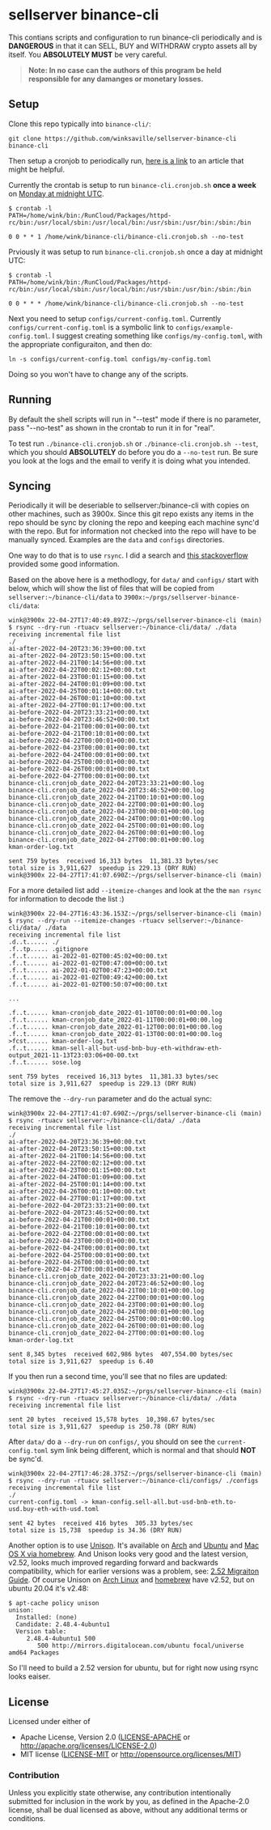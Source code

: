 # sellserver binance-cli

This contians scripts and configuration to run binance-cli periodically and
is **DANGEROUS** in that it can SELL, BUY and WITHDRAW crypto assets all by itself.
You **ABSOLUTELY MUST** be very careful.

> **Note: In no case can the authors of this program be held responsible
> for any damanges or monetary losses.**

## Setup

Clone this repo typically into `binance-cli/`:
```
git clone https://github.com/winksaville/sellserver-binance-cli binance-cli
```

Then setup a cronjob to periodically run, [here is a link](https://www.digitalocean.com/community/tutorials/how-to-use-cron-to-automate-tasks-ubuntu-1804)
to an article that might be helpful.

Currently the crontab is setup to run `binance-cli.cronjob.sh` **once a week**
on [Monday at midnight UTC](https://crontab.guru/#0_0_*_*_1).
```
$ crontab -l
PATH=/home/wink/bin:/RunCloud/Packages/httpd-rc/bin:/usr/local/sbin:/usr/local/bin:/usr/sbin:/usr/bin:/sbin:/bin

0 0 * * 1 /home/wink/binance-cli/binance-cli.cronjob.sh --no-test
```

Prviously it was setup to run `binance-cli.cronjob.sh` once a day at midnight UTC:
```
$ crontab -l
PATH=/home/wink/bin:/RunCloud/Packages/httpd-rc/bin:/usr/local/sbin:/usr/local/bin:/usr/sbin:/usr/bin:/sbin:/bin

0 0 * * * /home/wink/binance-cli/binance-cli.cronjob.sh --no-test
```

Next you need to setup `configs/current-config.toml`. Currently `configs/current-config.toml` 
is a symbolic link to `configs/example-config.toml`. I suggest creating something like
`configs/my-config.toml`, with the appropriate configuraiton, and then do:
```
ln -s configs/current-config.toml configs/my-config.toml
```
Doing so you won't have to change any of the scripts.

## Running

By default the shell scripts will run in "--test" mode if there is no parameter, pass
"--no-test" as shown in the crontab to run it in for "real".

To test run `./binance-cli.cronjob.sh` or `./binance-cli.cronjob.sh --test`, which you
should **ABSOLUTELY** do before you do a `--no-test` run. Be sure you look at the logs
and the email to verify it is doing what you intended.

## Syncing

Periodically it will be deseriable to sellserver:/binance-cli with copies
on other machines, such as 3900x. Since this git repo exists any items in the
repo should be sync by cloning the repo and keeping each machine sync'd with
the repo. But for information not checked into the repo will have to be manually synced.
Examples are the `data` and `configs` directories.


One way to do that is to use `rsync`. I did a search and
[this stackoverflow](https://stackoverflow.com/a/1602348/4812090) provided some good
information.

Based on the above here is a methodlogy, for `data/` and `configs/` start with below,
which will show the list of files that will be copied from `sellserver:~/binance-cli/data`
to `3900x:~/prgs/sellserver-binance-cli/data`:
```
wink@3900x 22-04-27T17:40:49.897Z:~/prgs/sellserver-binance-cli (main)
$ rsync --dry-run -rtuacv sellserver:~/binance-cli/data/ ./data
receiving incremental file list
./
ai-after-2022-04-20T23:36:39+00:00.txt
ai-after-2022-04-20T23:50:15+00:00.txt
ai-after-2022-04-21T00:14:56+00:00.txt
ai-after-2022-04-22T00:02:12+00:00.txt
ai-after-2022-04-23T00:01:15+00:00.txt
ai-after-2022-04-24T00:01:09+00:00.txt
ai-after-2022-04-25T00:01:14+00:00.txt
ai-after-2022-04-26T00:01:10+00:00.txt
ai-after-2022-04-27T00:01:17+00:00.txt
ai-before-2022-04-20T23:33:21+00:00.txt
ai-before-2022-04-20T23:46:52+00:00.txt
ai-before-2022-04-21T00:00:01+00:00.txt
ai-before-2022-04-21T00:10:01+00:00.txt
ai-before-2022-04-22T00:00:01+00:00.txt
ai-before-2022-04-23T00:00:01+00:00.txt
ai-before-2022-04-24T00:00:01+00:00.txt
ai-before-2022-04-25T00:00:01+00:00.txt
ai-before-2022-04-26T00:00:01+00:00.txt
ai-before-2022-04-27T00:00:01+00:00.txt
binance-cli.cronjob_date_2022-04-20T23:33:21+00:00.log
binance-cli.cronjob_date_2022-04-20T23:46:52+00:00.log
binance-cli.cronjob_date_2022-04-21T00:10:01+00:00.log
binance-cli.cronjob_date_2022-04-22T00:00:01+00:00.log
binance-cli.cronjob_date_2022-04-23T00:00:01+00:00.log
binance-cli.cronjob_date_2022-04-24T00:00:01+00:00.log
binance-cli.cronjob_date_2022-04-25T00:00:01+00:00.log
binance-cli.cronjob_date_2022-04-26T00:00:01+00:00.log
binance-cli.cronjob_date_2022-04-27T00:00:01+00:00.log
kman-order-log.txt

sent 759 bytes  received 16,313 bytes  11,381.33 bytes/sec
total size is 3,911,627  speedup is 229.13 (DRY RUN)
wink@3900x 22-04-27T17:41:07.690Z:~/prgs/sellserver-binance-cli (main)
```

For a more detailed list add `--itemize-changes` and look at the the `man rsync`
for information to decode the list :)
```
wink@3900x 22-04-27T16:43:36.153Z:~/prgs/sellserver-binance-cli (main)
$ rsync --dry-run --itemize-changes -rtuacv sellserver:~/binance-cli/data/ ./data
receiving incremental file list
.d..t...... ./
.f..tp..... .gitignore
.f..t...... ai-2022-01-02T00:45:02+00:00.txt
.f..t...... ai-2022-01-02T00:47:00+00:00.txt
.f..t...... ai-2022-01-02T00:47:23+00:00.txt
.f..t...... ai-2022-01-02T00:49:42+00:00.txt
.f..t...... ai-2022-01-02T00:50:07+00:00.txt

...

.f..t...... kman-cronjob_date_2022-01-10T00:00:01+00:00.log
.f..t...... kman-cronjob_date_2022-01-11T00:00:01+00:00.log
.f..t...... kman-cronjob_date_2022-01-12T00:00:01+00:00.log
.f..t...... kman-cronjob_date_2022-01-13T00:00:01+00:00.log
>fcst...... kman-order-log.txt
.f..t...... kman-sell-all-but-usd-bnb-buy-eth-withdraw-eth-output_2021-11-13T23:03:06+00-00.txt
.f..t...... sose.log

sent 759 bytes  received 16,313 bytes  11,381.33 bytes/sec
total size is 3,911,627  speedup is 229.13 (DRY RUN)
```

The remove the `--dry-run` parameter and do the actual sync:
```
wink@3900x 22-04-27T17:41:07.690Z:~/prgs/sellserver-binance-cli (main)
$ rsync -rtuacv sellserver:~/binance-cli/data/ ./data
receiving incremental file list
./
ai-after-2022-04-20T23:36:39+00:00.txt
ai-after-2022-04-20T23:50:15+00:00.txt
ai-after-2022-04-21T00:14:56+00:00.txt
ai-after-2022-04-22T00:02:12+00:00.txt
ai-after-2022-04-23T00:01:15+00:00.txt
ai-after-2022-04-24T00:01:09+00:00.txt
ai-after-2022-04-25T00:01:14+00:00.txt
ai-after-2022-04-26T00:01:10+00:00.txt
ai-after-2022-04-27T00:01:17+00:00.txt
ai-before-2022-04-20T23:33:21+00:00.txt
ai-before-2022-04-20T23:46:52+00:00.txt
ai-before-2022-04-21T00:00:01+00:00.txt
ai-before-2022-04-21T00:10:01+00:00.txt
ai-before-2022-04-22T00:00:01+00:00.txt
ai-before-2022-04-23T00:00:01+00:00.txt
ai-before-2022-04-24T00:00:01+00:00.txt
ai-before-2022-04-25T00:00:01+00:00.txt
ai-before-2022-04-26T00:00:01+00:00.txt
ai-before-2022-04-27T00:00:01+00:00.txt
binance-cli.cronjob_date_2022-04-20T23:33:21+00:00.log
binance-cli.cronjob_date_2022-04-20T23:46:52+00:00.log
binance-cli.cronjob_date_2022-04-21T00:10:01+00:00.log
binance-cli.cronjob_date_2022-04-22T00:00:01+00:00.log
binance-cli.cronjob_date_2022-04-23T00:00:01+00:00.log
binance-cli.cronjob_date_2022-04-24T00:00:01+00:00.log
binance-cli.cronjob_date_2022-04-25T00:00:01+00:00.log
binance-cli.cronjob_date_2022-04-26T00:00:01+00:00.log
binance-cli.cronjob_date_2022-04-27T00:00:01+00:00.log
kman-order-log.txt

sent 8,345 bytes  received 602,986 bytes  407,554.00 bytes/sec
total size is 3,911,627  speedup is 6.40
```

If you then run a second time, you'll see that no files are updated:
```
wink@3900x 22-04-27T17:45:27.035Z:~/prgs/sellserver-binance-cli (main)
$ rsync --dry-run -rtuacv sellserver:~/binance-cli/data/ ./data
receiving incremental file list

sent 20 bytes  received 15,578 bytes  10,398.67 bytes/sec
total size is 3,911,627  speedup is 250.78 (DRY RUN)
```

After `data/` do a `--dry-run` on `configs/`, you should on see the
`current-config.toml` sym link being different, which is normal and
that should **NOT** be sync'd.
```
wink@3900x 22-04-27T17:46:28.375Z:~/prgs/sellserver-binance-cli (main)
$ rsync --dry-run -rtuacv sellserver:~/binance-cli/configs/ ./configs
receiving incremental file list
./
current-config.toml -> kman-config.sell-all.but-usd-bnb-eth.to-usd.buy-eth-with-usd.toml

sent 42 bytes  received 416 bytes  305.33 bytes/sec
total size is 15,738  speedup is 34.36 (DRY RUN)
```


Another option is to use [Unison](https://github.com/bcpierce00/unison).
It's available on [Arch](https://wiki.archlinux.org/title/unison) and
[Ubuntu](https://www.unixmen.com/synchronize-files-with-unison-on-ubuntu) and
[Mac OS X via homebrew](https://formulae.brew.sh/formula/unison). And Unison
looks very good and the latest version, v2.52, looks much improved regarding forward and
backwards compatibility, which for earlier versions was a problem, see:
[2.52 Migraiton Guide](https://github.com/bcpierce00/unison/wiki/2.52-Migration-Guide).
Of course Unison on [Arch Linux](https://wiki.archlinux.org/title/unison) and
[homebrew](https://formulae.brew.sh/formula/unison) have v2.52, but on ubuntu 20.04 it's v2.48:
```
$ apt-cache policy unison
unison:
  Installed: (none)
  Candidate: 2.48.4-4ubuntu1
  Version table:
     2.48.4-4ubuntu1 500
        500 http://mirrors.digitalocean.com/ubuntu focal/universe amd64 Packages
```
So I'll need to build a 2.52 version for ubuntu, but for right now using rsync
looks eaiser.


## License

Licensed under either of

- Apache License, Version 2.0 ([LICENSE-APACHE](LICENSE-APACHE) or http://apache.org/licenses/LICENSE-2.0)
- MIT license ([LICENSE-MIT](LICENSE-MIT) or http://opensource.org/licenses/MIT)

### Contribution

Unless you explicitly state otherwise, any contribution intentionally submitted
for inclusion in the work by you, as defined in the Apache-2.0 license, shall
be dual licensed as above, without any additional terms or conditions.
